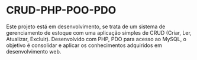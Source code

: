 # CRUD-PHP-POO-PDO
Este projeto está em desenvolvimento, se trata de um sistema de gerenciamento de estoque com uma aplicação simples de CRUD (Criar, Ler, Atualizar, Excluir). Desenvolvido com PHP, PDO para acesso ao MySQL, o objetivo é consolidar e aplicar os conhecimentos adquiridos em desenvolvimento web.
